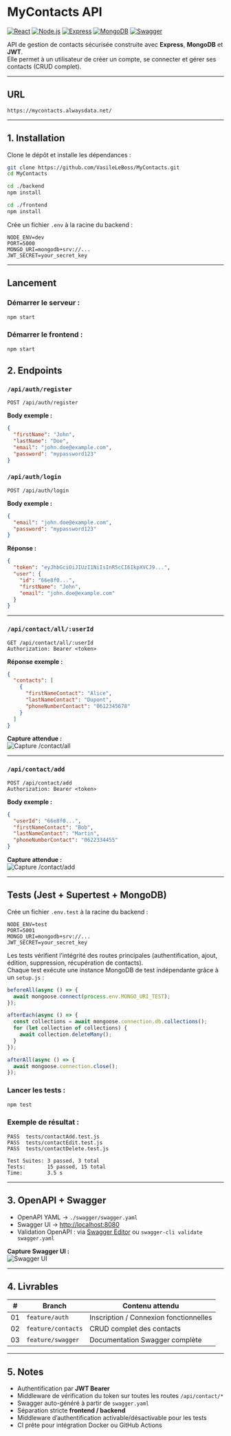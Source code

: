 # MyContacts API

[![React](https://img.shields.io/badge/React-18.3.1-blue?logo=react&logoColor=white)](https://react.dev/)
[![Node.js](https://img.shields.io/badge/Node.js-20.x-green?logo=node.js&logoColor=white)](https://nodejs.org/)
[![Express](https://img.shields.io/badge/Express-Ready-lightgrey?logo=express&logoColor=black)](https://expressjs.com/)
[![MongoDB](https://img.shields.io/badge/MongoDB-Ready-green?logo=mongodb&logoColor=white)](https://www.mongodb.com/)
[![Swagger](https://img.shields.io/badge/swagger-ui-blue)](http://localhost:8080)


API de gestion de contacts sécurisée construite avec **Express**, **MongoDB** et **JWT**.  
Elle permet à un utilisateur de créer un compte, se connecter et gérer ses contacts (CRUD complet).

---

## URL

```
https://mycontacts.alwaysdata.net/
```

---
## 1. Installation

Clone le dépôt et installe les dépendances :

```bash
git clone https://github.com/VasileLeBoss/MyContacts.git
cd MyContacts

cd ./backend
npm install

cd ./frontend
npm install

```

Crée un fichier `.env` à la racine du backend :

```env
NODE_ENV=dev
PORT=5000
MONGO_URI=mongodb+srv://...
JWT_SECRET=your_secret_key
```

---

## Lancement

### Démarrer le serveur :
```bash
npm start
```

### Démarrer le frontend :
```bash
npm start
```


## 2. Endpoints

### `/api/auth/register`

```http
POST /api/auth/register
```
**Body exemple :**
```json
{
  "firstName": "John",
  "lastName": "Doe",
  "email": "john.doe@example.com",
  "password": "mypassword123"
}
```

### `/api/auth/login`

```http
POST /api/auth/login
```
**Body exemple :**
```json
{
  "email": "john.doe@example.com",
  "password": "mypassword123"
}
```

**Réponse :**
```json
{
  "token": "eyJhbGciOiJIUzI1NiIsInR5cCI6IkpXVCJ9...",
  "user": {
    "id": "66e8f0...",
    "firstName": "John",
    "email": "john.doe@example.com"
  }
}
```

---

### `/api/contact/all/:userId`

```http
GET /api/contact/all/:userId
Authorization: Bearer <token>
```

**Réponse exemple :**
```json
{
  "contacts": [
    {
      "firstNameContact": "Alice",
      "lastNameContact": "Dupont",
      "phoneNumberContact": "0612345678"
    }
  ]
}
```

**Capture attendue :**  
![Capture /contact/all](./screenshots/contact-all.png)

---

### `/api/contact/add`

```http
POST /api/contact/add
Authorization: Bearer <token>
```
**Body exemple :**
```json
{
  "userId": "66e8f0...",
  "firstNameContact": "Bob",
  "lastNameContact": "Martin",
  "phoneNumberContact": "0622334455"
}
```

**Capture attendue :**  
![Capture /contact/add](./screenshots/contact-add.png)

---

## Tests (Jest + Supertest + MongoDB)

Crée un fichier `.env.test` à la racine du backend :

```env
NODE_ENV=test
PORT=5001
MONGO_URI=mongodb+srv://...
JWT_SECRET=your_secret_key
```


Les tests vérifient l’intégrité des routes principales (authentification, ajout, édition, suppression, récupération de contacts).  
Chaque test exécute une instance MongoDB de test indépendante grâce à un `setup.js` :

```js
beforeAll(async () => {
  await mongoose.connect(process.env.MONGO_URI_TEST);
});

afterEach(async () => {
  const collections = await mongoose.connection.db.collections();
  for (let collection of collections) {
    await collection.deleteMany();
  }
});

afterAll(async () => {
  await mongoose.connection.close();
});
```

### Lancer les tests :
```bash
npm test
```

### Exemple de résultat :
```
PASS  tests/contactAdd.test.js
PASS  tests/contactEdit.test.js
PASS  tests/contactDelete.test.js

Test Suites: 3 passed, 3 total
Tests:       15 passed, 15 total
Time:        3.5 s
```

---


## 3. OpenAPI + Swagger

- OpenAPI YAML → `./swagger/swagger.yaml`  
- Swagger UI → [http://localhost:8080](http://localhost:8080)  
- Validation OpenAPI : via [Swagger Editor](https://editor.swagger.io/) ou `swagger-cli validate swagger.yaml`

**Capture Swagger UI :**  
![Swagger UI](./screenshots/swagger-ui.png)

---

## 4. Livrables

| # | Branch | Contenu attendu |
|---|--------|----------------|
| 01 | `feature/auth` | Inscription / Connexion fonctionnelles |
| 02 | `feature/contacts` | CRUD complet des contacts |
| 03 | `feature/swagger` | Documentation Swagger complète |

---

## 5. Notes

- Authentification par **JWT Bearer**  
- Middleware de vérification du token sur toutes les routes `/api/contact/*`  
- Swagger auto-généré à partir de `swagger.yaml`  
- Séparation stricte **frontend / backend**  
- Middleware d’authentification activable/désactivable pour les tests  
- CI prête pour intégration Docker ou GitHub Actions  

